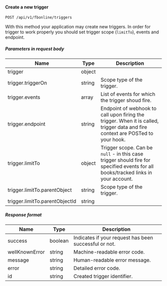 #### Create a new trigger
`POST /api/v1/fbonline/triggers`

With this method your application may create new triggers. In order for trigger to work properly you should
set trigger scope (`limitTo`), events and endpoint.
##### Parameters in request body
|Name|Type|Description|
|-|-|-|
|trigger|object||
|trigger.triggerOn|string|Scope type of the trigger.|
|trigger.events|array|List of events for which the trigger shoud fire.|
|trigger.endpoint|string|Endpoint of webhook to call upon firing the trigger. When it is called, trigger data  and fire context are POSTed to your hook.|
|trigger.limitTo|object|Trigger scope. Can be `null` - in this case trigger should fire for specified events for all books/tracked links in your account.|
|trigger.limitTo.parentObject|string|Scope type of the trigger.|
|trigger.limitTo.parentObjectId|string||
##### Response format
|Name|Type|Description|
|-|-|-|
|success|boolean|Indicates if your request has been successful or not.|
|wellKnownError|string|Machine-readable error code.|
|message|string|Human-readable error message.|
|error|string|Detailed error code.|
|id|string|Created trigger identifier.|
